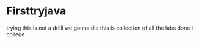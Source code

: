 # Firsttryjava
trying
this is not a drilll we gonna die 
this is collection of all the labs done i  college
